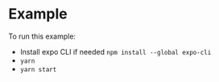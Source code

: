 # Example

To run this example:

- Install expo CLI if needed `npm install --global expo-cli`
- `yarn`
- `yarn start`
